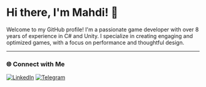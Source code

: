 # Hi there, I'm Mahdi! 👋

Welcome to my GitHub profile! I'm a passionate game developer with over 8 years of experience in C# and Unity. I specialize in creating engaging and optimized games, with a focus on performance and thoughtful design.

---

### 🌐 Connect with Me
[![LinkedIn](https://img.shields.io/badge/LinkedIn-MahdiRahmati-blue?style=flat&logo=linkedin)](https://www.linkedin.com/in/mahdirahmati)
[![Telegram](https://img.shields.io/badge/Telegram-MahdiRahmati-blue?style=flat&logo=telegram)](https://t.me/MRahmati)
